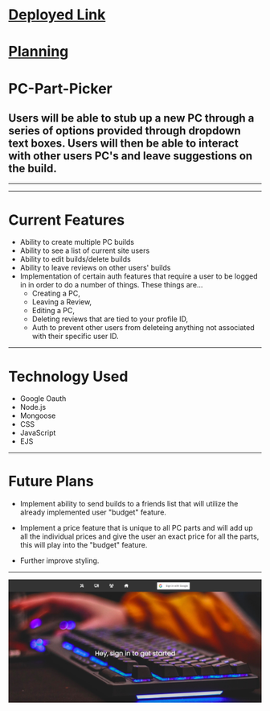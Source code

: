 # <a href="https://pc-part-picker.herokuapp.com/">Deployed Link</a>
# <a href="https://trello.com/b/pLJ61zMh/pc-part-picker">Planning</a>



# **PC-Part-Picker**
## Users will be able to stub up a new PC through a series of options provided through dropdown text boxes. Users will then be able to interact with other users PC's and leave suggestions on the build.
---
---
# Current Features 
- Ability to create multiple PC builds
- Ability to see a list of current site users
- Ability to edit builds/delete builds
- Ability to leave reviews on other users' builds 
- Implementation of certain auth features that require a user to be logged in in order to do a number of things. These things are... 
  - Creating a PC,
  - Leaving a Review,
  - Editing a PC,
  - Deleting reviews that are tied to your profile ID,
  - Auth to prevent other users from deleteing anything not associated with their specific user ID.
---
# Technology Used
- Google Oauth
- Node.js
- Mongoose
- CSS
- JavaScript
- EJS
---
# Future Plans
- Implement ability to send builds to a friends list that will utilize the already implemented user "budget" feature.
  
- Implement a price feature that is unique to all PC parts and will add up all the individual prices and give the user an exact price for all the parts, this will play into the "budget" feature.
- Further improve styling.
---

![Alt text](public/images/auth/google/ReadMe.jpg)


